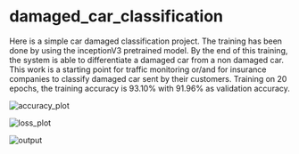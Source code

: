 # damaged_car_classification
Here is a simple car damaged classification project. The training has been done by using the inceptionV3 pretrained model. By the end of this training, the system is able to differentiate a damaged car from a non damaged car. This work is a starting point for traffic monitoring or/and for insurance companies to classify damaged car sent by their customers.
Training on 20 epochs, the training accuracy is 93.10% with 91.96% as validation accuracy.

![accuracy_plot](https://user-images.githubusercontent.com/48753146/117563337-cedd5100-b0d7-11eb-9b1a-fe2fb03d9b1f.PNG)

![loss_plot](https://user-images.githubusercontent.com/48753146/117563348-db61a980-b0d7-11eb-85f0-fd0e7cd1a51e.PNG)

![output](https://user-images.githubusercontent.com/48753146/117563365-f7654b00-b0d7-11eb-82c2-1825a981b7ea.PNG)
  
